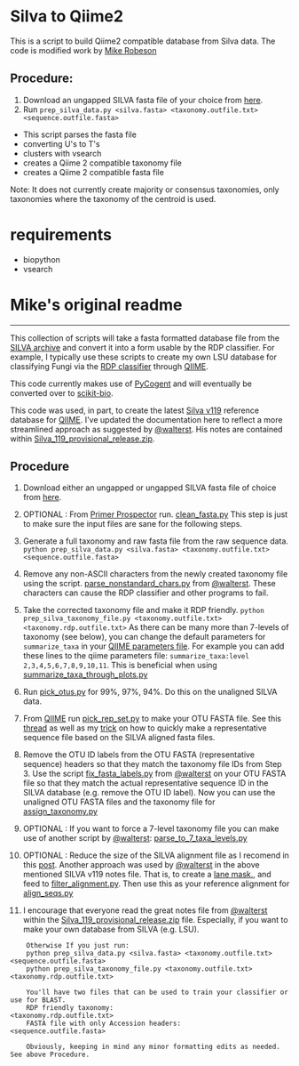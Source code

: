 # Silva to Qiime2


This is a script to build Qiime2 compatible database from Silva data. The code is
modified work by [Mike Robeson](https://github.com/mikerobeson/Misc_Code/tree/master/SILVA_to_RDP)


## Procedure:
1. Download an ungapped SILVA fasta file of your choice from [here](http://www.arb-silva.de/download/archive/).
2. Run `prep_silva_data.py <silva.fasta> <taxonomy.outfile.txt> <sequence.outfile.fasta>`
  *  This script parses the fasta file
  *  converting U's to T's
  *  clusters with vsearch
  *  creates a Qiime 2 compatible taxonomy file
  *  creates a Qiime 2 compatible fasta file

Note: It does not currently create majority or consensus taxonomies, only taxonomies
where the taxonomy of the centroid is used.


# requirements

* biopython
* vsearch


# Mike's original readme
__________
This collection of scripts will take a fasta formatted database file from the [SILVA
archive](http://www.arb-silva.de/download/archive/) and convert it into a form usable
by the RDP classifier. For example, I typically use these scripts to create my own LSU
database for classifying Fungi via the [RDP classifier](http://rdp.cme.msu.edu)
through [QIIME](http://qiime.org).

This code currently makes use of [PyCogent](http://pycogent.org) and will eventually
be converted over to [scikit-bio](http://scikit-bio.org).

This code was used, in part, to create the latest [Silva v119](http://www.arb-silva.de/no_cache/download/archive/qiime/)
reference database for [QIIME](http://qiime.org). I've updated the documentation here to
reflect a more streamlined approach as suggested by [@walterst](https://github.com/walterst).
His notes are contained within [Silva_119_provisional_release.zip](http://www.arb-silva.de/fileadmin/silva_databases/qiime/Silva_119_provisional_release.zip).


## Procedure
1) Download either an ungapped or ungapped SILVA fasta file of choice from [here](http://www.arb-silva.de/download/archive/).

2) OPTIONAL : From [Primer Prospector](http://pprospector.sourceforge.net/index.html) run.
    [clean_fasta.py](http://pprospector.sourceforge.net/scripts/clean_fasta.html)
    This step is just to make sure the input files are sane for the following steps.

3) Generate a full taxonomy and raw fasta file from the raw sequence data.
    `python prep_silva_data.py <silva.fasta> <taxonomy.outfile.txt> <sequence.outfile.fasta>`

4) Remove any non-ASCII characters from the newly created taxonomy file using the script.
    [parse_nonstandard_chars.py](https://gist.github.com/walterst/0a4d36dbb20c54eeb952) from [@walterst](https://github.com/walterst).
    These characters can cause the RDP classifier and other programs to fail.

5) Take the corrected taxonomy file and make it RDP friendly.
    `python prep_silva_taxonomy_file.py <taxonomy.outfile.txt> <taxonomy.rdp.outfile.txt>`
    As there can be many more than 7-levels of taxonomy (see below), you can change the
    default parameters for `summarize_taxa` in your [QIIME parameters file](http://qiime.org/documentation/qiime_parameters_files.html). For example you
    can add these lines to the qiime parameters file: `summarize_taxa:level	2,3,4,5,6,7,8,9,10,11`.
    This is beneficial when using [summarize_taxa_through_plots.py](http://qiime.org/scripts/summarize_taxa_through_plots.html)

6) Run [pick_otus.py](http://qiime.org/scripts/pick_otus.html) for 99%, 97%, 94%. Do this on the unaligned SILVA data.

7) From [QIIME](http://qiime.org) run [pick_rep_set.py](http://qiime.org/scripts/pick_rep_set.html) to make your OTU FASTA file.
    See this [thread](https://groups.google.com/d/msg/qiime-forum/KEvXuLwJB70/FK7h2e_gjjIJ) as
    well as my [trick](https://groups.google.com/d/msg/qiime-forum/KEvXuLwJB70/LEaY4N9JXucJ) on how to quickly make
    a representative sequence file based on the SILVA aligned fasta files.

8) Remove the OTU ID labels from the OTU FASTA (representative sequence) headers so that
    they match the taxonomy file IDs from Step 3. Use the script [fix_fasta_labels.py](https://gist.github.com/walterst/f5c619799e6dc1f575a0) from [@walterst](https://github.com/walterst) on your OTU FASTA file
    so that they match the actual representative sequence ID in the SILVA database (e.g. remove the OTU ID label).
    Now you can use the unaligned OTU FASTA files and the taxonomy file for [assign_taxonomy.py](http://qiime.org/scripts/assign_taxonomy.html)

9) OPTIONAL : If you want to force a 7-level taxonomy file you can make use of another
    script by [@walterst](https://github.com/walterst): [parse_to_7_taxa_levels.py](https://gist.github.com/walterst/9ddb926fece4b7c0e12c)

10) OPTIONAL : Reduce the size of the SILVA alignment file as I recomend in this [post](https://groups.google.com/d/msg/qiime-forum/KEvXuLwJB70/LEaY4N9JXucJ).
    Another approach was used by [@walterst](https://github.com/walterst) in the above mentioned SILVA v119
    notes file. That is, to create a [lane mask.](https://gist.github.com/walterst/db491ba0fd3916af6f5e), and feed to
    [filter_alignment.py](http://qiime.org/scripts/filter_alignment.html). Then use this as your reference alignment
    for [align_seqs.py](http://qiime.org/scripts/align_seqs.html)

11) I encourage that everyone read the great notes file from [@walterst](https://github.com/walterst) within the
    [Silva_119_provisional_release.zip](http://www.arb-silva.de/fileadmin/silva_databases/qiime/Silva_119_provisional_release.zip)
    file. Especially, if you want to make your own database from SILVA (e.g. LSU).


```
    Otherwise If you just run:
    python prep_silva_data.py <silva.fasta> <taxonomy.outfile.txt> <sequence.outfile.fasta>
    python prep_silva_taxonomy_file.py <taxonomy.outfile.txt> <taxonomy.rdp.outfile.txt>

    You'll have two files that can be used to train your classifier or use for BLAST.
    RDP friendly taxonomy:                      <taxonomy.rdp.outfile.txt>
    FASTA file with only Accession headers:     <sequence.outfile.fasta>

    Obviously, keeping in mind any minor formatting edits as needed. See above Procedure.
```
